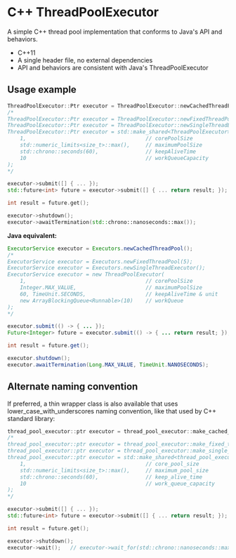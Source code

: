 # C++ ThreadPoolExecutor

A simple C++ thread pool implementation that conforms to Java's API and
behaviors.

* C++11
* A single header file, no external dependencies
* API and behaviors are consistent with Java's ThreadPoolExecutor

## Usage example

```c++
ThreadPoolExecutor::Ptr executor = ThreadPoolExecutor::newCachedThreadPool();
/*
ThreadPoolExecutor::Ptr executor = ThreadPoolExecutor::newFixedThreadPool(5);
ThreadPoolExecutor::Ptr executor = ThreadPoolExecutor::newSingleThreadExecutor();
ThreadPoolExecutor::Ptr executor = std::make_shared<ThreadPoolExecutor>(
    1,                                      // corePoolSize
    std::numeric_limits<size_t>::max(),     // maximumPoolSize
    std::chrono::seconds(60),               // keepAliveTime
    10                                      // workQueueCapacity
);
*/

executor->submit([] { ... });
std::future<int> future = executor->submit([] { ... return result; });

int result = future.get();

executor->shutdown();
executor->awaitTermination(std::chrono::nanoseconds::max());
```

**Java equivalent:**

```java
ExecutorService executor = Executors.newCachedThreadPool();
/*
ExecutorService executor = Executors.newFixedThreadPool(5);
ExecutorService executor = Executors.newSingleThreadExecutor();
ExecutorService executor = new ThreadPoolExecutor(
    1,                                      // corePoolSize
    Integer.MAX_VALUE,                      // maximumPoolSize
    60, TimeUnit.SECONDS,                   // keepAliveTime & unit
    new ArrayBlockingQueue<Runnable>(10)    // workQueue
);
*/

executor.submit(() -> { ... });
Future<Integer> future = executor.submit(() -> { ... return result; });

int result = future.get();

executor.shutdown();
executor.awaitTermination(Long.MAX_VALUE, TimeUnit.NANOSECONDS);
```

## Alternate naming convention

If preferred, a thin wrapper class is also available that uses
lower_case_with_underscores naming convention, like that used by C++ standard
library:

```c++
thread_pool_executor::ptr executor = thread_pool_executor::make_cached_thread_pool();
/*
thread_pool_executor::ptr executor = thread_pool_executor::make_fixed_thread_pool(5);
thread_pool_executor::ptr executor = thread_pool_executor::make_single_thread_executor();
thread_pool_executor::ptr executor = std::make_shared<thread_pool_executor>(
    1,                                      // core_pool_size
    std::numeric_limits<size_t>::max(),     // maximum_pool_size
    std::chrono::seconds(60),               // keep_alive_time
    10                                      // work_queue_capacity
);
*/

executor->submit([] { ... });
std::future<int> future = executor->submit([] { ... return result; });

int result = future.get();

executor->shutdown();
executor->wait();   // executor->wait_for(std::chrono::nanoseconds::max());
```
